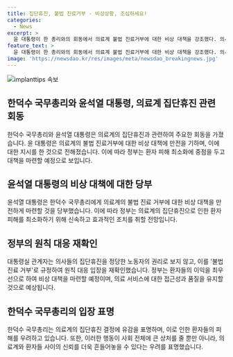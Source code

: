 ```yaml
---
title: 집단휴진, 불법 진료거부 - 비상상황, 조심하세요!
categories:
  - News
excerpt: >
  윤 대통령이 한 총리와의 회동에서 의료계 불법 진료거부에 대한 비상 대책을 강조했다. 의사들의 집단휴진을 '불법 진료 거부'로 규정하고 원칙대응을 재확인했다. 정부는 환자 피해 최소화를 중점으로 삼아 대응할 것으로 보인다. 한 총리는 의료계의 휴진 결정을 유감으로 표하며 이로써 환자들과의 신뢰를 무너뜨릴 수 있다고 지적했다. (150자)
feature_text: >
  윤 대통령이 한 총리와의 회동에서 의료계 불법 진료거부에 대한 비상 대책을 강조했다. 의사들의 집단휴진을 '불법 진료 거부'로 규정하고 원칙대응을 재확인했다. 정부는 환자 피해 최소화를 중점으로 삼아 대응할 것으로 보인다. 한 총리는 의료계의 휴진 결정을 유감으로 표하며 이로써 환자들과의 신뢰를 무너뜨릴 수 있다고 지적했다. (150자)
image: 'https://newsdao.kr/res/images/meta/newsdao_breakingnews.jpg'
---
```


<p><img src="https://newsdao.kr/res/images/meta/newsdao_breakingnews.jpg" alt="implanttips 속보" /></p>

<h2 data-ke-size="size26">한덕수 국무총리와 윤석열 대통령, 의료계 집단휴진 관련 회동</h2>

<p data-ke-size="size16">한덕수 국무총리와 윤석열 대통령은 의료계의 집단휴진과 관련하여 주요한 회동을 가졌습니다. 윤 대통령은 의료계의 불법 진료거부에 대한 비상 대책에 만전을 기하며, 이에 대한 지시를 한 것으로 전해졌습니다. 이에 따라 정부는 환자 피해 최소화에 중점을 두고 대책을 마련할 예정으로 보입니다.</p>

<h2 data-ke-size="size26">윤석열 대통령의 비상 대책에 대한 당부</h2>

<p data-ke-size="size16">윤석열 대통령은 한덕수 국무총리에게 의료계의 불법 진료 거부에 대한 비상 대책을 만전하게 마련할 것을 당부했습니다. 이에 따라 정부는 의료계의 집단휴진으로 인한 환자 피해를 최소화하기 위해 신속하고 효과적인 조치를 취할 전망입니다.</p>

<h2 data-ke-size="size26">정부의 원칙 대응 재확인</h2>

<p data-ke-size="size16">대통령실 관계자는 의사들의 집단휴진을 정당한 노동자의 권리로 보지 않고, 이를 '불법 진료 거부'로 규정하여 원칙 대응 입장을 재확인했습니다. 정부는 환자들의 이익을 최우선으로 하여 비상 대책을 마련할 예정이며, 의료 서비스에 대한 접근성과 품질을 유지할 것으로 예상됩니다.</p>

<h2 data-ke-size="size26">한덕수 국무총리의 입장 표명</h2>

<p data-ke-size="size16">한덕수 국무총리는 의료계의 집단휴진 결정에 유감을 표명하며, 이로 인한 환자들의 피해를 우려하고 있습니다. 또한, 이러한 행동이 사회 전체에 큰 상처를 줄 뿐만 아니라, 의료계와 환자들 사이의 신뢰를 더욱 흔들어놓을 수 있다는 우려를 표명했습니다.</p>

